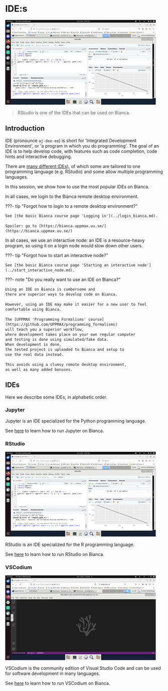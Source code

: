 # IDE:s

![](./img/rstudio_in_action_480_x_270.png)

> RStudio is one of the IDEs that can be used on Bianca.

## Introduction

IDE (pronounce `aj-dee-ee`) is short for 'Integrated Development Environment',
or 'a program in which you do programming'.
The goal of an IDE is to help develop code, with features
such as code completion, code hints and interactive debugging.

There are [many different IDEs](https://en.wikipedia.org/wiki/Comparison_of_integrated_development_environments)), 
of which some are tailored to one programming
language (e.g. RStudio) and some allow multiple programming languages.

In this session, we show how to use the most popular IDEs on Bianca.

In all cases, we login to the Bianca remote desktop environment.

???- tip "Forgot how to login to a remote desktop environment?"

    See [the basic Bianca course page 'Logging in'](../login_bianca.md).

    Spoiler: go to [https://bianca.uppmax.uu.se/](https://bianca.uppmax.uu.se/)

In all cases, we use an interactive node: an IDE is a resource-heavy
program, so using it on a login node would slow down other users.

???- tip "Forgot how to start an interactive node?"

    See [the basic Bianca course page 'Starting an interactive node'](../start_interactive_node.md).

???- note "Do you really want to use an IDE on Bianca?"

    Using an IDE on Bianca is cumbersome and
    there are superior ways to develop code on Bianca.

    However, using an IDE may make it easier for a new user to feel
    comfortable using Bianca.

    The [UPPMAX 'Programming Formalisms' course](https://github.com/UPPMAX/programming_formalisms)
    will teach you a superior workflow, 
    where development takes place on your own regular computer
    and testing is done using simulated/fake data.
    When development is done,
    the tested project is uploaded to Bianca and setup to
    use the real data instead.

    This avoids using a clumsy remote desktop environment,
    as well as many added bonuses.

## IDEs

Here we describe some IDEs, in alphabetic order.

### Jupyter

Jupyter is an IDE specialized for the Python programming language.

See [here](jupyter_on_bianca.md) to learn how to run Jupyter on Bianca.

### RStudio

![](./img/rstudio_in_action_480_x_270.png)

RStudio is an IDE specialized for the R programming language.

See [here](rstudio_on_bianca.md) to learn how to run RStudio on Bianca.

### VSCodium

![](./img/vscodium_on_bianca_480_x_270.png)

VSCodium is the community edition of Visual Studio Code
and can be used for software development in many languages.

See [here](vscodium_on_bianca.md) to learn how to run VSCodium on Bianca.

